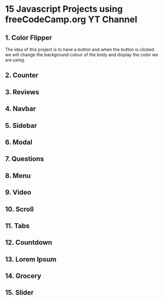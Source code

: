 # 15 Javascript Projects using freeCodeCamp.org YT Channel

## 1. Color Flipper

The idea of this project is to have a button and when the button is clicked we will change the background colour of the body and display the color we are using. 

## 2. Counter

## 3. Reviews

## 4. Navbar

## 5. Sidebar

## 6. Modal

## 7. Questions

## 8. Menu

## 9. Video

## 10. Scroll

## 11. Tabs

## 12. Countdown

## 13. Lorem Ipsum

## 14. Grocery

## 15. Slider
